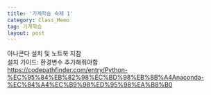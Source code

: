 ```yaml
---
title: '기계학습 숙제 1'
category: Class_Memo
tag: 기계학습
layout: post
---
```


아나콘다 설치 및 노트북 지참   
설치 가이드: 환경변수 추가해줘야함  
<https://codepathfinder.com/entry/Python-%EC%95%84%EB%82%98%EC%BD%98%EB%8B%A4Anaconda-%EC%84%A4%EC%B9%98%ED%95%98%EA%B8%B0>